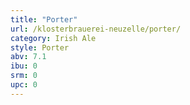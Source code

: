 ```yaml
---
title: "Porter"
url: /klosterbrauerei-neuzelle/porter/
category: Irish Ale
style: Porter
abv: 7.1
ibu: 0
srm: 0
upc: 0
---
```


